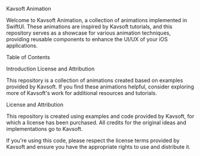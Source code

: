 Kavsoft Animation

Welcome to Kavsoft Animation, a collection of animations implemented in SwiftUI. These animations are inspired by Kavsoft tutorials, and this repository serves as a showcase for various animation techniques, providing reusable components to enhance the UI/UX of your iOS applications.

Table of Contents

Introduction
License and Attribution

This repository is a collection of animations created based on examples provided by Kavsoft. If you find these animations helpful, consider exploring more of Kavsoft's work for additional resources and tutorials.

License and Attribution

This repository is created using examples and code provided by Kavsoft, for which a license has been purchased. All credits for the original ideas and implementations go to Kavsoft.

If you're using this code, please respect the license terms provided by Kavsoft and ensure you have the appropriate rights to use and distribute it.
